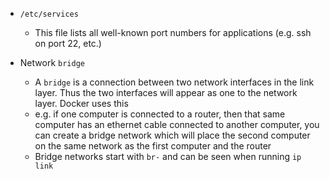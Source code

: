 - `/etc/services`
	- This file lists all well-known port numbers for applications (e.g. ssh on port 22, etc.)

- Network `bridge`
	- A `bridge` is a connection between two network interfaces in the link layer. Thus the two interfaces will appear as one to the network layer. Docker uses this
	- e.g. if one computer is connected to a router, then that same computer has an ethernet cable connected to another computer, you can create a bridge network which will place the second computer on the same network as the first computer and the router
  	- Bridge networks start with `br-` and can be seen when running `ip link`